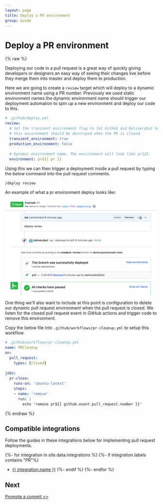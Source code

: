 ```yaml
---
layout: page
title: Deploy a PR environment
group: Guide
---
```


# Deploy a PR environment

{% raw %}

Deploying our code in a pull request is a great way of quickly giving
developers or designers an easy way of seeing their changes live before they
merge them into master and deploy them to production.

Here we are going to create a `review` target which will deploy to a dynamic
environment name using a PR number. Previously we used static environment names
the dynamic environment name should trigger our deployment automation to spin
up a new environment and deploy our code to this.

```yaml
# .github/deploy.yml
review:
  # Set the transient environment flag to let GitHub and Deliverybot know that
  # this environment should be destroyed when the PR is closed.
  transient_environment: true
  production_environment: false

  # Dynamic environment name. The environment will look like pr123.
  environment: pr${{ pr }}
```

Using this we can then trigger a deployment inside a pull request by typing the
below command into the pull request comments.

    /deploy review

An example of what a pr environment deploy looks like:

![Deploy on pr environments](/assets/images/pr-deploy.png)

One thing we'll also want to include at this point is configuration to delete
our dynamic pull request environment when the pull request is closed. We listen
for the closed pull request event in GitHub actions and trigger code to remove
this environment.

Copy the below file into `.github/workflows/pr-cleanup.yml` to setup this
workflow.

```yaml
# .github/workflows/pr-cleanup.yml
name: PRCleanup
on:
  pull_request:
    types: [closed]

jobs:
  pr-close:
    runs-on: 'ubuntu-latest'
    steps:
    - name: 'remove'
      run: |
        echo 'remove pr${{ github.event.pull_request.number }}'
```

{% endraw %}

## Compatible integrations

Follow the guides in these integrations below for implementing pull request
deployments.

{%- for integration in site.data.integrations %}
{%- if integration.labels contains "PR"%}
- [{{ integration.name }}](/docs/integrations/{{integration.id}})
{%- endif %}
{%- endfor %}

## Next

[Promote a commit >>](/docs/guide/6-promotion/)
